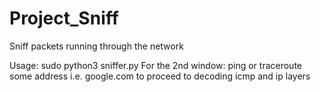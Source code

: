 # Project_Sniff
Sniff packets running through the network


Usage:
sudo python3 sniffer.py
For the 2nd window: ping or traceroute some address i.e. google.com to proceed to decoding icmp and ip layers


